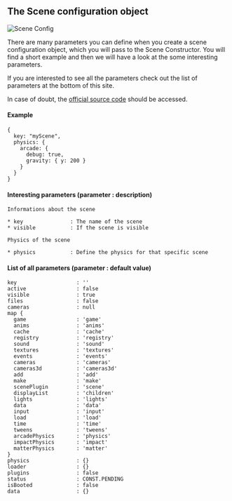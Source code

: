 ## The Scene configuration object

![Scene Config](/assets/cheatsheets/sceneConfig.png)

There are many parameters you can define when you create a scene
configuration object, which you will pass to the Scene Constructor.
You will find a short example and then we will have a look
at the some interesting parameters.

If you are interested to see all the parameters check out the list of
parameters at the bottom of this site.

In case of doubt, the [official source code](https://github.com/photonstorm/phaser) should be accessed.

#### Example

```
{
  key: "myScene",
  physics: {
    arcade: {
      debug: true,
      gravity: { y: 200 }
    }
  }
}
```

#### Interesting parameters (parameter : description)

```
Informations about the scene

* key               : The name of the scene
* visible           : If the scene is visible
```

```
Physics of the scene

* physics           : Define the physics for that specific scene
```

#### List of all parameters (parameter : default value)

```
key                   : ''
active                : false
visible               : true
files                 : false
cameras               : null
map {
  game                : 'game'
  anims               : 'anims'
  cache               : 'cache'
  registry            : 'registry'
  sound               : 'sound'
  textures            : 'textures'
  events              : 'events'
  cameras             : 'cameras'
  cameras3d           : 'cameras3d'
  add                 : 'add'
  make                : 'make'
  scenePlugin         : 'scene'
  displayList         : 'children'
  lights              : 'lights'
  data                : 'data'
  input               : 'input'
  load                : 'load'
  time                : 'time'
  tweens              : 'tweens'
  arcadePhysics       : 'physics'
  impactPhysics       : 'impact'
  matterPhysics       : 'matter'
}
physics               : {}
loader                : {}
plugins               : false
status                : CONST.PENDING
isBooted              : false
data                  : {}
```
